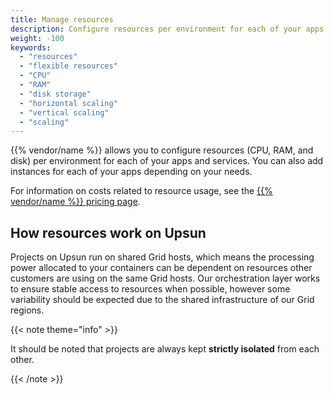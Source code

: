 ```yaml
---
title: Manage resources
description: Configure resources per environment for each of your apps and services.
weight: -100
keywords:
  - "resources"
  - "flexible resources"
  - "CPU"
  - "RAM"
  - "disk storage"
  - "horizontal scaling"
  - "vertical scaling"
  - "scaling"
---
```


{{% vendor/name %}} allows you to configure resources (CPU, RAM, and disk) per environment for each of your apps and services.
You can also add instances for each of your apps depending on your needs.

For information on costs related to resource usage, see the [{{% vendor/name %}} pricing page](https://upsun.com/pricing/).

## How resources work on Upsun

Projects on Upsun run on shared Grid hosts, which means the processing power allocated to your containers can be dependent on resources other customers are using on the same Grid hosts. Our orchestration layer works to ensure stable access to resources when possible, however some variability should be expected due to the shared infrastructure of our Grid regions.

{{< note theme="info" >}}

 It should be noted that projects are always kept **strictly isolated** from each other. 

{{< /note >}}
